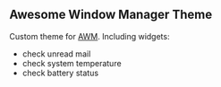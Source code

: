 ## Awesome Window Manager Theme

Custom theme for [AWM](http://awesome.naquadah.org/). Including widgets:

* check unread mail
* check system temperature
* check battery status
